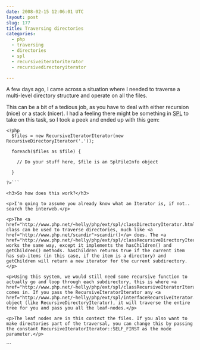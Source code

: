 ```yaml
---
date: 2008-02-15 12:06:01 UTC
layout: post
slug: 177
title: Traversing directories
categories:
  - php
  - traversing
  - directories
  - spl
  - recursiveiteratoriterator
  - recursivedirectoryiterator

---
```

<p>A few days ago, I came across a situation where I needed to traverse a multi-level directory structure and operate on all the files.</p>

<p>This can be a bit of a tedious job, as you have to deal with either recursion (nice) or a stack (nicer). I had a feeling there might be something in <a href="http://www.php.net/~helly/php/ext/spl/">SPL</a> to take on this task, so I took a peek and ended up with this gem:</p>

```
<?php
  $files = new RecursiveIteratorIterator(new RecursiveDirectoryIterator('.'));

  foreach($files as $file) {

    // Do your stuff here, $file is an SplFileInfo object

  }

?>```

<h3>So how does this work?</h3>

<p>I'm going to assume you already know what an Iterator is, if not.. search the interweb.</p>

<p>The <a href="http://www.php.net/~helly/php/ext/spl/classDirectoryIterator.html">DirectoryIterator</a> class can be used to traverse directories, much like <a href="http://www.php.net/scandir">scandir()</a> does. The <a href="http://www.php.net/~helly/php/ext/spl/classRecursiveDirectoryIterator.html">RecursiveDirectoryIterator</a>  works the same way, except it implements the hasChildren() and getChildren() methods. hasChildren returns true if the current item has sub-items (in this case, if the item is a directory) and getChildren will return a new iterator for the current subdirectory.</p>

<p>Using this system, we would still need some recursive function to actually go and loop through each subdirectory, this is where <a href="http://www.php.net/~helly/php/ext/spl/classRecursiveIteratorIterator.html">RecursiveIteratorIterator</a> comes in. If you pass the RecursiveIteratorIterator any <a href="http://www.php.net/~helly/php/ext/spl/interfaceRecursiveIterator.html">RecursiveIterator</a> object (like RecursiveDirectoryIterator), it will traverse the entire tree for you and pass you all the leaf-nodes.</p>

<p>The leaf nodes are in this context the files. If you also want to make directories part of the traversal, you can change this by passing the constant RecursiveIteratorIterator::SELF_FIRST as the mode parameter.</p>

```
<?php
  $files = new RecursiveIteratorIterator(new RecursiveDirectoryIterator('.'),RecursiveIteratorIterator::SELF_FIRST);
?>```


